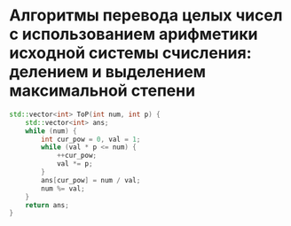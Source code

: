 # Алгоритмы перевода целых чисел с использованием арифметики исходной системы счисления: делением и выделением максимальной степени
```cpp
std::vector<int> ToP(int num, int p) {
	std::vector<int> ans;
	while (num) {
		int cur_pow = 0, val = 1;
		while (val * p <= num) {
			++cur_pow;
			val *= p;
		}
		ans[cur_pow] = num / val;
		num %= val;
	}
	return ans;
}
```
